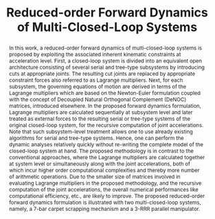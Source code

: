 ---
layout: project-page-new
title: "Reduced-order Forward Dynamics of Multi-Closed-Loop Systems"
authors:
  - name: Majid Koul
    sup: #
  - name: Suril V Shah
    sup: #
  - name: S K Saha∗
    sup: #
  - name: M Manivannan
    sup: #
affiliations:
  - name: IIIT Hyderabad, India
    link: #
    sup: #
permalink: /publications/2013/Koul_Reduced-order/
abstract: "In this work, a reduced-order forward dynamics of multi-closed-loop systems is proposed by exploiting the associated inherent kinematic constraints at acceleration level. First, a closed-loop system is divided into an equivalent open architecture consisting of several serial and tree-type subsystems by introducing cuts at appropriate joints. The resulting cut joints are replaced by appropriate constraint forces also referred to as Lagrange multipliers. Next, for each subsystem, the governing equations of motion are derived in terms of the Lagrange multipliers which are based on the Newton-Euler formulation coupled with the concept of Decoupled Natural Orthogonal Complement (DeNOC) matrices, introduced elsewhere. In the proposed forward dynamics formulation, Lagrange multipliers are calculated sequentially at subsystem level and later treated as external forces to the resulting serial or tree-type systems of the original closed-loop system, for the recursive computation of joint accelerations. Note that such subsystem-level treatment allows one to use already existing algorithms for serial and tree-type systems. Hence, one can perform the dynamic analyses relatively quickly without re-writing the complete model of the closed-loop system at hand. The proposed methodology is in contrast to the conventional approaches, where the Lagrange 
multipliers are calculated together at system level or simultaneously along with the joint accelerations, both of which incur higher order computational complexities and thereby more number of arithmetic operations. Due to the smaller size of matrices involved in evaluating Lagrange multipliers in the proposed methodology, and the recursive computation of the joint accelerations, the overall numerical performances like computational efficiency, etc., are likely to improve. The proposed reduced-order forward dynamics formulation is illustrated with two multi-closed-loop systems, namely, a 7-bar carpet scrapping mechanism and a 3-RRR parallel manipulator."
paper: https://robotics.iiit.ac.in/uploads/Main/Publications/Shah_etal_JMSD_13.pdf
# iframe: https://www.youtube.com/embed/jhjskX4FQwA

---